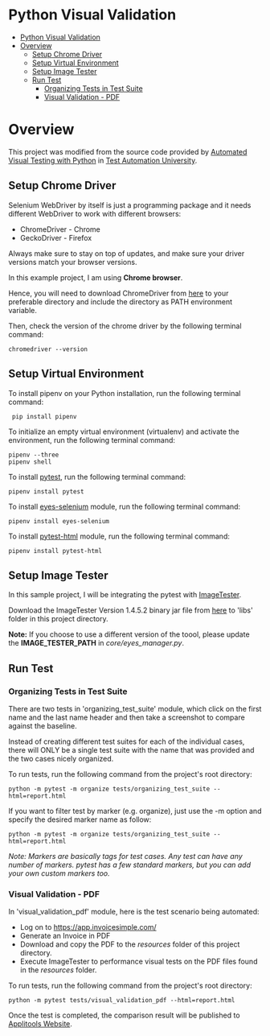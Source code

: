# Python Visual Validation

- [Python Visual Validation](#python-visual-validation)
- [Overview](#overview)
  - [Setup Chrome Driver](#setup-chrome-driver)
  - [Setup Virtual Environment](#setup-virtual-environment)
  - [Setup Image Tester](#setup-image-tester)
  - [Run Test](#run-test)
    - [Organizing Tests in Test Suite](#organizing-tests-in-test-suite)
    - [Visual Validation - PDF](#visual-validation---pdf)

# Overview

This project was modified from the source code provided by [Automated Visual Testing with Python](https://testautomationu.applitools.com/visual-testing-python) in [Test Automation University](https://testautomationu.applitools.com/).


## Setup Chrome Driver

Selenium WebDriver by itself is just a programming package and it needs different WebDriver to work with different browsers:
* ChromeDriver - Chrome
* GeckoDriver - Firefox
  
Always make sure to stay on top of updates, and make sure your driver versions match your browser versions. 

In this example project, I am using **Chrome browser**. 

Hence, you will need to download ChromeDriver from [here](https://chromedriver.chromium.org/) to your preferable directory and include the directory as PATH environment variable.

Then, check the version of the chrome driver by the following terminal command:
```
chromedriver --version
```

## Setup Virtual Environment
To install pipenv on your Python installation, run the following terminal command:
```
 pip install pipenv
 ```

To initialize an empty virtual environment (virtualenv) and activate the environment, run the following terminal command:
 ```
 pipenv --three
 pipenv shell
```
To install [pytest](https://pypi.org/project/pytest/), run the following terminal command:
 ```
 pipenv install pytest
 ```
To install [eyes-selenium](https://chromedriver.chromium.org/) module, run the following terminal command:
 ```
 pipenv install eyes-selenium
 ```
To install [pytest-html](https://pypi.org/project/pytest-html/) module, run the following terminal command:
```
pipenv install pytest-html
```
## Setup Image Tester

In this sample project, I will be integrating the pytest with [ImageTester](https://help.applitools.com/hc/en-us/articles/360007188551-Image-Tester-Stand-alone-tool-for-images-comparison).

Download the ImageTester Version 1.4.5.2 binary jar file from [here](https://bintray.com/applitoolseyes/generic/ImageTester/1.4.5.2#files) to 'libs' folder in this project directory.

**Note:** If you choose to use a different version of the toool, please update the **IMAGE_TESTER_PATH** in *core/eyes_manager.py*.

## Run Test
### Organizing Tests in Test Suite

There are two tests in 'organizing_test_suite' module, which click on the first name and the last name header and then take a screenshot to compare against the baseline.

Instead of creating different test suites for each of the individual cases, there will ONLY be a single test suite with the name that was provided and the two cases nicely organized.

To run tests, run the following command from the project's root directory:
```
python -m pytest -m organize tests/organizing_test_suite --html=report.html 
```

If you want to filter test by marker (e.g. organize), just use the -m option and specify the desired marker name as follow:
```
python -m pytest -m organize tests/organizing_test_suite --html=report.html 
```
*Note: Markers are basically tags for test cases. Any test can have any number of markers. pytest has a few standard markers, but you can add your own custom markers too.*

### Visual Validation - PDF

In 'visual_validation_pdf' module, here is the test scenario being automated:
* Log on to https://app.invoicesimple.com/
* Generate an Invoice in PDF
* Download and copy the PDF to the *resources* folder of this project directory.
* Execute ImageTester to performance visual tests on the PDF files found in the *resources* folder.
  
To run tests, run the following command from the project's root directory:
```
python -m pytest tests/visual_validation_pdf --html=report.html 
```
Once the test is completed, the comparison result will be published to [Applitools Website](https://eyes.applitools.com/app/test-results).